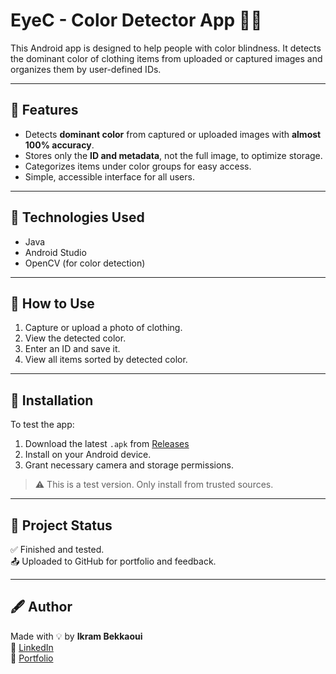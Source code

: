 # EyeC - Color Detector App 👚🎨

This Android app is designed to help people with color blindness. It detects the dominant color of clothing items from uploaded or captured images and organizes them by user-defined IDs.

---

## 🧠 Features

- Detects **dominant color** from captured or uploaded images with **almost 100% accuracy**.
- Stores only the **ID and metadata**, not the full image, to optimize storage.
- Categorizes items under color groups for easy access.
- Simple, accessible interface for all users.

---

## 🚀 Technologies Used

- Java
- Android Studio
- OpenCV (for color detection)

---

## 📱 How to Use

1. Capture or upload a photo of clothing.
2. View the detected color.
3. Enter an ID and save it.
4. View all items sorted by detected color.

---

## 🔧 Installation

To test the app:

1. Download the latest `.apk` from [Releases](https://github.com/Ikramik/color-detector-app/releases)
2. Install on your Android device.
3. Grant necessary camera and storage permissions.

> ⚠️ This is a test version. Only install from trusted sources.

---

## 📌 Project Status

✅ Finished and tested.  
📤 Uploaded to GitHub for portfolio and feedback.

---

## 🖋️ Author

Made with 💡 by **Ikram Bekkaoui**  
🔗 [LinkedIn](https://www.linkedin.com/in/ikram-bekkaoui)  
📂 [Portfolio](https://github.com/Ikramik)
